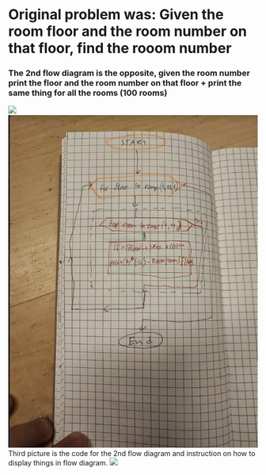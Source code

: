 # Original problem was: Given the room floor and the room number on that floor, find the rooom number
### The 2nd flow diagram is the opposite, given the room number print the floor and the room number on that floor + print the same thing for all the rooms (100 rooms)
![](https://github.com/AleksandarDzudzevic/Unit-1/blob/main/Quiz008codeandflowchartsymbols.jpg)
![](https://github.com/AleksandarDzudzevic/Unit-1/blob/main/Quiz008flowdiagram1.png)
Third picture is the code for the 2nd flow diagram and instruction on how to display things in flow diagram.
![](https://github.com/AleksandarDzudzevic/Unit-1/blob/main/Quiz008flowdiagram2.jpg)
